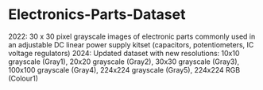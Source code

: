 # Electronics-Parts-Dataset
2022: 30 x 30 pixel grayscale images of electronic parts commonly used in an adjustable DC linear power supply kitset (capacitors, potentiometers, IC voltage regulators)
2024: Updated dataset with new resolutions: 10x10 grayscale (Gray1), 20x20 grayscale (Gray2), 30x30 grayscale (Gray3), 100x100 grayscale (Gray4), 224x224 grayscale (Gray5), 224x224 RGB (Colour1)
